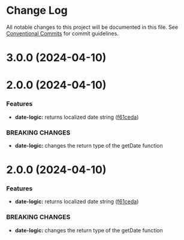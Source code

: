 # Change Log

All notable changes to this project will be documented in this file.
See [Conventional Commits](https://conventionalcommits.org) for commit guidelines.

# 3.0.0 (2024-04-10)



# 2.0.0 (2024-04-10)


### Features

* **date-logic:** returns localized date string ([f61ceda](https://github.com/ramesh-dangudubiyyam/monorepo/commit/f61ceda2c0b4ece4e3a11e8e753e78d7d9aa162b))


### BREAKING CHANGES

* **date-logic:** changes the return type of the getDate function





# 2.0.0 (2024-04-10)


### Features

* **date-logic:** returns localized date string ([f61ceda](https://github.com/ramesh-dangudubiyyam/monorepo/commit/f61ceda2c0b4ece4e3a11e8e753e78d7d9aa162b))


### BREAKING CHANGES

* **date-logic:** changes the return type of the getDate function
